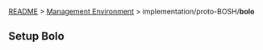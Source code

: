 [README](../../README.md) > [Management Environment](../../management_environment.md) > implementation/proto-BOSH/**bolo**

## Setup Bolo
